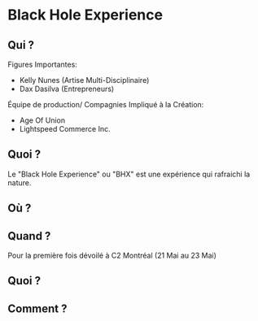 # Black Hole Experience

## Qui ?
Figures Importantes: 
 - Kelly Nunes (Artise Multi-Disciplinaire)
 - Dax Dasilva (Entrepreneurs)

Équipe de production/ Compagnies Impliqué à la Création:
- Age Of Union
- Lightspeed Commerce Inc.

## Quoi ?
Le "Black Hole Experience" ou "BHX" est une expérience qui rafraichi la nature. 
## Où ?

## Quand ?
Pour la première fois dévoilé à C2 Montréal (21 Mai au 23 Mai)
## Quoi ?

## Comment ?
